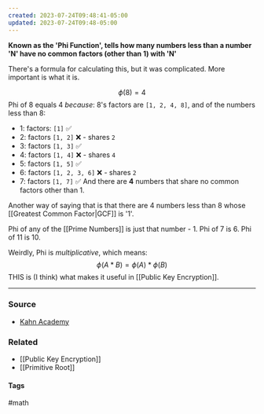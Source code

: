 ```yaml
---
created: 2023-07-24T09:48:41-05:00
updated: 2023-07-24T09:48-05:00
---
```

**Known as the 'Phi Function', tells how many numbers less than a number 'N' have no common factors (other than 1) with 'N'**

There's a formula for calculating this, but it was complicated. More important is what it is.

$$\phi(8) = 4$$
Phi of 8 equals 4 *because*:
8's factors are `[1, 2, 4, 8]`, and of the numbers less than 8:
- 1: factors: `[1]` ✅
- 2: factors `[1, 2]`  ❌ - shares `2`
- 3: factors `[1, 3]` ✅
- 4: factors `[1, 4]` ❌ - shares `4`
- 5: factors `[1, 5]` ✅
- 6: factors `[1, 2, 3, 6]` ❌ - shares `2`
- 7: factors `[1, 7]` ✅
And there are **4** numbers that share no common factors other than 1.

Another way of saying that is that there are 4 numbers less than 8 whose [[Greatest Common Factor|GCF]] is '1'.

Phi of any of the [[Prime Numbers]] is just that number - 1. Phi of 7 is 6. Phi of 11 is 10.

Weirdly, Phi is *multiplicative*, which means:
$$\phi(A*B)=\phi(A)*\phi(B)$$
THIS is (I think) what makes it useful in [[Public Key Encryption]]. 

---
### Source
- [Kahn Academy](https://www.khanacademy.org/computing/computer-science/cryptography/modern-crypt/v/euler-s-totient-function-phi-function)

### Related
- [[Public Key Encryption]]
- [[Primitive Root]]

#### Tags
#math 
